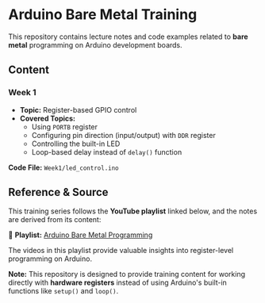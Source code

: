 # Arduino Bare Metal Training

This repository contains lecture notes and code examples related to **bare metal** programming on Arduino development boards.

## Content

### Week 1
- **Topic:** Register-based GPIO control
- **Covered Topics:**
  - Using `PORTB` register
  - Configuring pin direction (input/output) with `DDR` register
  - Controlling the built-in LED
  - Loop-based delay instead of `delay()` function

**Code File:** `Week1/led_control.ino`

## Reference & Source

This training series follows the **YouTube playlist** linked below, and the notes are derived from its content:

📌 **Playlist:** [Arduino Bare Metal Programming](https://www.youtube.com/playlist?list=PLNyfXcjhOAwOF-7S-ZoW2wuQ6Y-4hfjMR)

The videos in this playlist provide valuable insights into register-level programming on Arduino.

**Note:** This repository is designed to provide training content for working directly with **hardware registers** instead of using Arduino's built-in functions like `setup()` and `loop()`.
